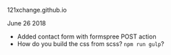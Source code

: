 

121xchange.github.io

June 26 2018

- Added contact form with formspree POST action
- How do you build the css from scss? `npm run gulp`?



